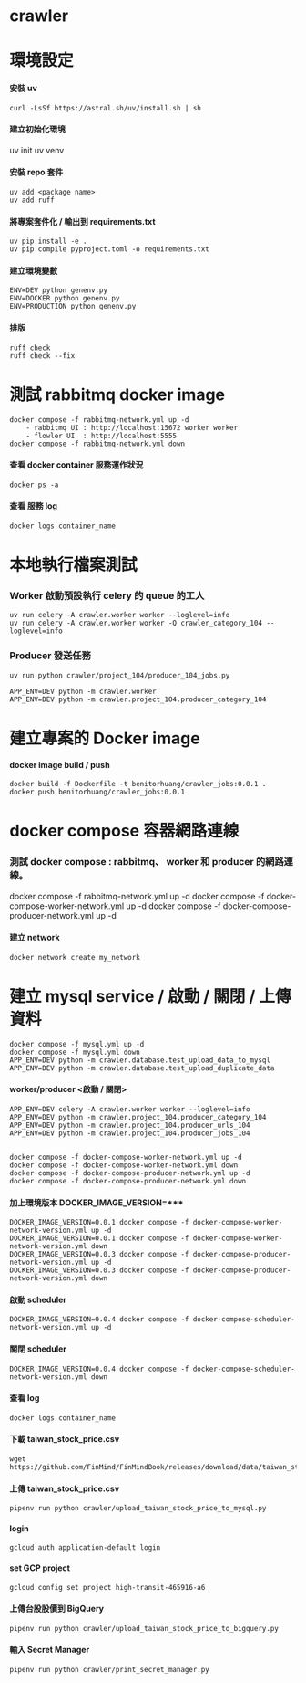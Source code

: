 # crawler

# 環境設定

#### 安裝 uv
<!-- https://docs.astral.sh/uv/getting-started/installation/#standalone-installer -->
    curl -LsSf https://astral.sh/uv/install.sh | sh


#### 建立初始化環境
   uv init
   uv venv


#### 安裝 repo 套件
    uv add <package name>
    uv add ruff


#### 將專案套件化 / 輸出到 requirements.txt
    uv pip install -e .
    uv pip compile pyproject.toml -o requirements.txt


#### 建立環境變數
    ENV=DEV python genenv.py
    ENV=DOCKER python genenv.py
    ENV=PRODUCTION python genenv.py


#### 排版
    ruff check
    ruff check --fix


# 測試 rabbitmq docker image
    docker compose -f rabbitmq-network.yml up -d
        - rabbitmq UI : http://localhost:15672 worker worker
        - flowler UI  : http://localhost:5555
    docker compose -f rabbitmq-network.yml down


#### 查看 docker container 服務運作狀況
    docker ps -a

#### 查看 服務 log
    docker logs container_name    


# 本地執行檔案測試
### Worker 啟動預設執行 celery 的 queue 的工人
    uv run celery -A crawler.worker worker --loglevel=info
    uv run celery -A crawler.worker worker -Q crawler_category_104 --loglevel=info
### Producer 發送任務
    uv run python crawler/project_104/producer_104_jobs.py

<!-- 任務流程：producer 負責生成並分發任務，而 worker 負責接收並執行這些任務 -->
    APP_ENV=DEV python -m crawler.worker
    APP_ENV=DEV python -m crawler.project_104.producer_category_104




# 建立專案的 Docker image

####  docker image build / push
    docker build -f Dockerfile -t benitorhuang/crawler_jobs:0.0.1 .
    docker push benitorhuang/crawler_jobs:0.0.1



# docker compose 容器網路連線
<!-- 建立 docker image 連線通道 -->
### 測試 docker compose : rabbitmq、 worker 和 producer 的網路連線。
docker compose -f rabbitmq-network.yml up -d
docker compose -f docker-compose-worker-network.yml up -d
docker compose -f docker-compose-producer-network.yml up -d



#### 建立 network
    docker network create my_network

# 建立 mysql service / 啟動 / 關閉 / 上傳資料
    docker compose -f mysql.yml up -d
    docker compose -f mysql.yml down
    APP_ENV=DEV python -m crawler.database.test_upload_data_to_mysql
    APP_ENV=DEV python -m crawler.database.test_upload_duplicate_data


####   worker/producer  <啟動 / 關閉>
    APP_ENV=DEV celery -A crawler.worker worker --loglevel=info
    APP_ENV=DEV python -m crawler.project_104.producer_category_104
    APP_ENV=DEV python -m crawler.project_104.producer_urls_104
    APP_ENV=DEV python -m crawler.project_104.producer_jobs_104


    docker compose -f docker-compose-worker-network.yml up -d
    docker compose -f docker-compose-worker-network.yml down
    docker compose -f docker-compose-producer-network.yml up -d
    docker compose -f docker-compose-producer-network.yml down
    
#### 加上環境版本 DOCKER_IMAGE_VERSION=***
    DOCKER_IMAGE_VERSION=0.0.1 docker compose -f docker-compose-worker-network-version.yml up -d
    DOCKER_IMAGE_VERSION=0.0.1 docker compose -f docker-compose-worker-network-version.yml down
    DOCKER_IMAGE_VERSION=0.0.3 docker compose -f docker-compose-producer-network-version.yml up -d
    DOCKER_IMAGE_VERSION=0.0.3 docker compose -f docker-compose-producer-network-version.yml down



#### 啟動 scheduler

    DOCKER_IMAGE_VERSION=0.0.4 docker compose -f docker-compose-scheduler-network-version.yml up -d

#### 關閉 scheduler

    DOCKER_IMAGE_VERSION=0.0.4 docker compose -f docker-compose-scheduler-network-version.yml down

#### 查看 log

    docker logs container_name

#### 下載 taiwan_stock_price.csv

    wget https://github.com/FinMind/FinMindBook/releases/download/data/taiwan_stock_price.csv

#### 上傳 taiwan_stock_price.csv

    pipenv run python crawler/upload_taiwan_stock_price_to_mysql.py

#### login
    gcloud auth application-default login

#### set GCP project
    gcloud config set project high-transit-465916-a6

#### 上傳台股股價到 BigQuery
    pipenv run python crawler/upload_taiwan_stock_price_to_bigquery.py

#### 輸入 Secret Manager
    pipenv run python crawler/print_secret_manager.py

